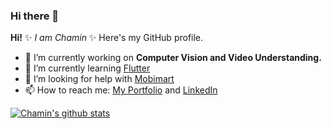 ### Hi there 👋


**Hi!** ✨ _I am Chamin_ ✨ Here's my GitHub profile.

<!-- Here are some ideas to get you started: -->

- 🔭 I’m currently working on **Computer Vision and Video Understanding.**
- 🌱 I’m currently learning [Flutter](https://flutter.dev/)
- 🤔 I’m looking for help with [Mobimart](https://github.com/knztnt/mobiMart)
- 📫 How to reach me: [My Portfolio](https://chaminjayasooriya.github.io/) and [LinkedIn](https://www.linkedin.com/in/chamin-jayasooriya/)
<!-- - 👯 I’m looking to collaborate on 
- 💬 Ask me about ...
- 😄 Pronouns: ...
- ⚡ Fun fact: ... -->


[![Chamin's github stats](https://github-readme-stats.vercel.app/api?username=chamin96&count_private=true&show_icons=true&theme=default)](https://github.com/anuraghazra/github-readme-stats)
